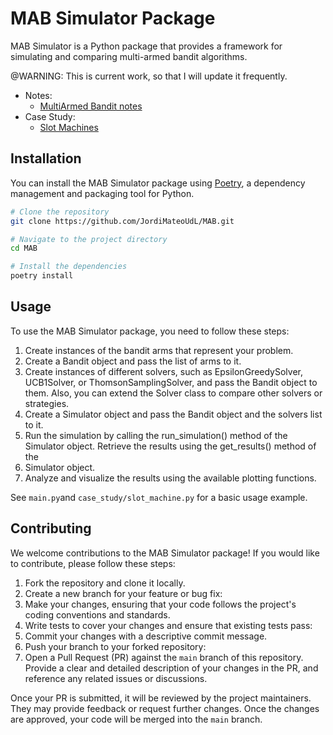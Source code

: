 # MAB Simulator Package

MAB Simulator is a Python package that provides a framework for simulating and comparing multi-armed bandit algorithms.

@WARNING: This is current work, so that I will update it frequently.

* Notes:
    * [MultiArmed Bandit notes](docs/MAB.md)
* Case Study:
    * [Slot Machines](docs/SlotMachine.md)

## Installation

You can install the MAB Simulator package using [Poetry](https://python-poetry.org/), a dependency management and packaging tool for Python.

```bash
# Clone the repository
git clone https://github.com/JordiMateoUdL/MAB.git

# Navigate to the project directory
cd MAB

# Install the dependencies
poetry install
```
## Usage
To use the MAB Simulator package, you need to follow these steps:

1. Create instances of the bandit arms that represent your problem.
2. Create a Bandit object and pass the list of arms to it.
3. Create instances of different solvers, such as EpsilonGreedySolver, UCB1Solver, or ThomsonSamplingSolver, and pass the Bandit object to them. Also, you can extend the Solver class to compare other solvers or strategies.
4. Create a Simulator object and pass the Bandit object and the solvers list to it.
5. Run the simulation by calling the run_simulation() method of the Simulator object.
Retrieve the results using the get_results() method of the 
6. Simulator object.
7. Analyze and visualize the results using the available plotting functions.

See ```main.py```and ```case_study/slot_machine.py``` for a basic usage example.

## Contributing

We welcome contributions to the MAB Simulator package! If you would like to contribute, please follow these steps:

1. Fork the repository and clone it locally.
2. Create a new branch for your feature or bug fix:
3. Make your changes, ensuring that your code follows the project's coding conventions and standards.
4. Write tests to cover your changes and ensure that existing tests pass:
5. Commit your changes with a descriptive commit message.
6. Push your branch to your forked repository:
7. Open a Pull Request (PR) against the `main` branch of this repository. Provide a clear and detailed description of your changes in the PR, and reference any related issues or discussions.

Once your PR is submitted, it will be reviewed by the project maintainers. They may provide feedback or request further changes. Once the changes are approved, your code will be merged into the `main` branch.





